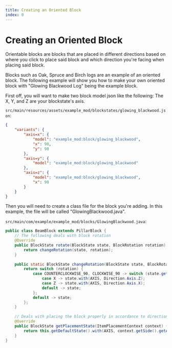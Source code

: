 ```yaml
---
title: Creating an Oriented Block
index: 0
---
```


# Creating an Oriented Block
Orientable blocks are blocks that are placed in different directions based on where you click to place said block and which direction you're facing when placing said block.

Blocks such as Oak, Spruce and Birch logs are an example of an oriented block. The following example will show you how to make your own oriented block
with "Glowing Blackwood Log" being the example block.


First off, you will want to make two block model json like the following:
The X, Y, and Z are your blockstate's axis.

`src/main/resources/assets/example_mod/blockstates/glowing_blackwood.json`:
```json
{
    "variants": {
        "axis=x": {
            "model": "example_mod:block/glowing_blackwood",
            "x": 90,
            "y": 90
        },
        "axis=y": {
            "model": "example_mod:block/glowing_blackwood"
        },
        "axis=z": {
            "model": "example_mod:block/glowing_blackwood",
            "x": 90
        }
    }
}
```

Then you will need to create a class file for the block you're adding. In this example, the file will be called "GlowingBlackwood.java".

`src/main/com/example/example_mod/blocks/GlowingBlackwood.java`:
```java
public class BeamBlock extends PillarBlock {
	// The following deals with block rotation
	@Override
	public BlockState rotate(BlockState state, BlockRotation rotation) {
		return changeRotation(state, rotation);
	}
	
	public static BlockState changeRotation(BlockState state, BlockRotation rotation) {
		return switch (rotation) {
			case COUNTERCLOCKWISE_90, CLOCKWISE_90 -> switch (state.get(AXIS)) {
				case X -> state.with(AXIS, Direction.Axis.Z);
				case Z -> state.with(AXIS, Direction.Axis.X);
				default -> state;
			};
			default -> state;
		};
	}
	
	// Deals with placing the block properly in accordance to direction.
	@Override
	public BlockState getPlacementState(ItemPlacementContext context) {
		return this.getDefaultState().with(AXIS, context.getSide().getAxis());
	}
}
```
